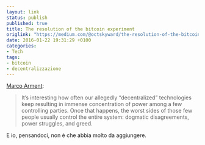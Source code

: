 ```yaml
---
layout: link
status: publish
published: true
title: The resolution of the bitcoin experiment
origlink: "https://medium.com/@octskyward/the-resolution-of-the-bitcoin-experiment-dabb30201f7#.41xlqw6hq"
date: 2016-01-22 19:31:29 +0100
categories: 
- Tech
tags: 
- bitcoin
- decentralizzazione
---
```


[Marco Arment](https://marco.org/2016/01/17/bitcoin-dysfunction):

> It’s interesting how often our allegedly “decentralized” technologies keep resulting in immense concentration of power among a few controlling parties. Once that happens, the worst sides of those few people usually control the entire system: dogmatic disagreements, power struggles, and greed.

E io, pensandoci, non è che abbia molto da aggiungere.

